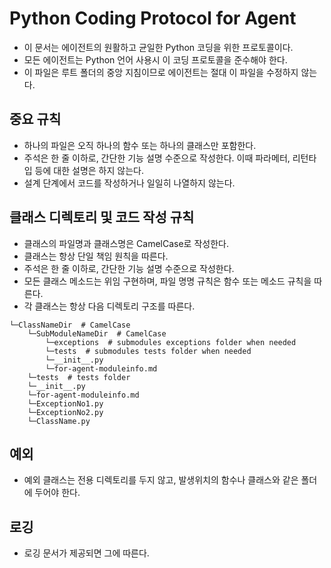 # Python Coding Protocol for Agent
- 이 문서는 에이전트의 원활하고 균일한 Python 코딩을 위한 프로토콜이다.
- 모든 에이전트는 Python 언어 사용시 이 코딩 프로토콜을 준수해야 한다.
- 이 파일은 루트 폴더의 중앙 지침이므로 에이전트는 절대 이 파일을 수정하지 않는다.


## 중요 규칙
- 하나의 파일은 오직 하나의 함수 또는 하나의 클래스만 포함한다.
- 주석은 한 줄 이하로, 간단한 기능 설명 수준으로 작성한다. 이때 파라메터, 리턴타입 등에 대한 설명은 하지 않는다.
- 설계 단계에서 코드를 작성하거나 일일히 나열하지 않는다.


## 클래스 디렉토리 및 코드 작성 규칙
- 클래스의 파일명과 클래스명은 CamelCase로 작성한다.
- 클래스는 항상 단일 책임 원칙을 따른다.
- 주석은 한 줄 이하로, 간단한 기능 설명 수준으로 작성한다.
- 모든 클래스 메소드는 위임 구현하며, 파일 명명 규칙은 함수 또는 메소드 규칙을 따른다.
- 각 클래스는 항상 다음 디렉토리 구조를 따른다.
```
└─ClassNameDir  # CamelCase
    └─SubModuleNameDir  # CamelCase
        └─exceptions  # submodules exceptions folder when needed
        └─tests  # submodules tests folder when needed
        └─__init__.py
        └─for-agent-moduleinfo.md
    └─tests  # tests folder
    └─__init__.py
    └─for-agent-moduleinfo.md
    └─ExceptionNo1.py
    └─ExceptionNo2.py
    └─ClassName.py
```

## 예외
- 예외 클래스는 전용 디렉토리를 두지 않고, 발생위치의 함수나 클래스와 같은 폴더에 두어야 한다.

## 로깅
- 로깅 문서가 제공되면 그에 따른다.